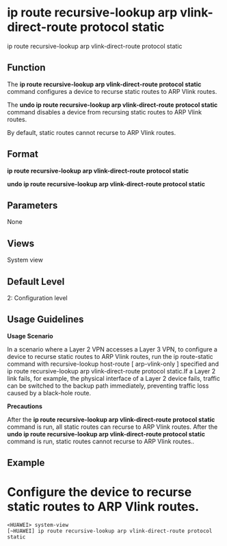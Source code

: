 ip route recursive-lookup arp vlink-direct-route protocol static
================================================================

ip route recursive-lookup arp vlink-direct-route protocol static

Function
--------



The **ip route recursive-lookup arp vlink-direct-route protocol static** command configures a device to recurse static routes to ARP Vlink routes.

The **undo ip route recursive-lookup arp vlink-direct-route protocol static** command disables a device from recursing static routes to ARP Vlink routes.



By default, static routes cannot recurse to ARP Vlink routes.


Format
------

**ip route recursive-lookup arp vlink-direct-route protocol static**

**undo ip route recursive-lookup arp vlink-direct-route protocol static**


Parameters
----------

None

Views
-----

System view


Default Level
-------------

2: Configuration level


Usage Guidelines
----------------

**Usage Scenario**



In a scenario where a Layer 2 VPN accesses a Layer 3 VPN, to configure a device to recurse static routes to ARP Vlink routes, run the ip route-static command with recursive-lookup host-route [ arp-vlink-only ] specified and ip route recursive-lookup arp vlink-direct-route protocol static.If a Layer 2 link fails, for example, the physical interface of a Layer 2 device fails, traffic can be switched to the backup path immediately, preventing traffic loss caused by a black-hole route.



**Precautions**



After the **ip route recursive-lookup arp vlink-direct-route protocol static** command is run, all static routes can recurse to ARP Vlink routes. After the **undo ip route recursive-lookup arp vlink-direct-route protocol static** command is run, static routes cannot recurse to ARP Vlink routes..




Example
-------

# Configure the device to recurse static routes to ARP Vlink routes.
```
<HUAWEI> system-view
[~HUAWEI] ip route recursive-lookup arp vlink-direct-route protocol static

```